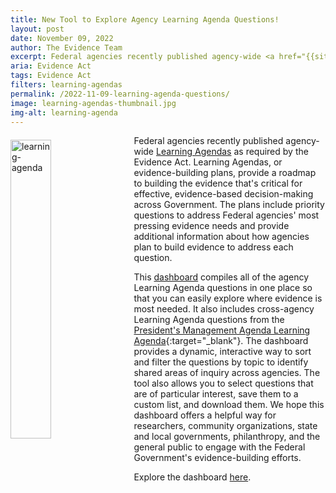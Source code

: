 ```yaml
---
title: New Tool to Explore Agency Learning Agenda Questions!
layout: post
date: November 09, 2022
author: The Evidence Team
excerpt: Federal agencies recently published agency-wide <a href="{{site.baseurl}}/evidence-plans/learning-agenda/">Learning Agendas</a> as required by the Evidence Act. Learning Agendas, or evidence-building plans, provide a roadmap to building the evidence that's critical for effective, evidence-based decision-making across Government.
aria: Evidence Act
tags: Evidence Act
filters: learning-agendas
permalink: /2022-11-09-learning-agenda-questions/
image: learning-agendas-thumbnail.jpg
img-alt: learning-agenda
---
```


<img src="{{site.baseurl}}/assets/images/blog/learning-agenda.jpg" alt="learning-agenda" style="float:left; width:36%; height:35%; margin-right:1rem; margin-top:0.4rem">

Federal agencies recently published agency-wide [Learning Agendas]({{site.baseurl}}/evidence-plans/learning-agenda/) as required by the Evidence Act. Learning Agendas, or evidence-building plans, provide a roadmap to building the evidence that's critical for effective, evidence-based decision-making across Government. The plans include priority questions to address Federal agencies' most pressing evidence needs and provide additional information about how agencies plan to build evidence to address each question.

This [dashboard]({{site.baseurl}}/learning-agenda-questions-dashboard/) compiles all of the agency Learning Agenda questions in one place so that you can easily explore where evidence is most needed. It also includes cross-agency Learning Agenda questions from the [President's Management Agenda Learning Agenda](https://www.performance.gov/pma/learning-agenda/){:target="_blank"}. The dashboard provides a dynamic, interactive way to sort and filter the questions by topic to identify shared areas of inquiry across agencies. The tool also allows you to select questions that are of particular interest, save them to a custom list, and download them.  We hope this dashboard offers a helpful way for researchers, community organizations, state and local governments, philanthropy, and the general public to engage with the Federal Government's evidence-building efforts. 

Explore the dashboard [here]({{site.baseurl}}/learning-agenda-questions-dashboard/).